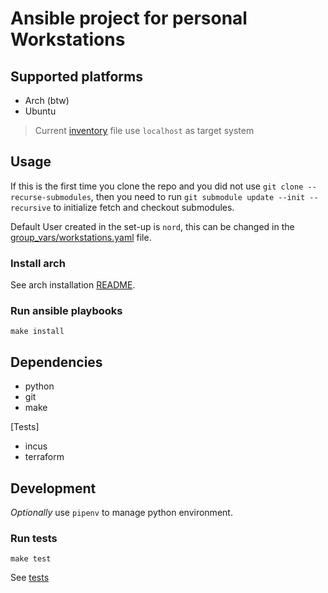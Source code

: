 # Ansible project for personal Workstations

## Supported platforms

- Arch (btw)
- Ubuntu

> Current [inventory](./inventory) file use `localhost` as target system

## Usage

If this is the first time you clone the repo and you did not use
`git clone --recurse-submodules`, then you need to run
`git submodule update --init --recursive` to initialize fetch and checkout submodules.

Default User created in the set-up is `nord`, this can be changed in the
[group_vars/workstations.yaml](./group_vars/workstations.yaml) file.

### Install arch

See arch installation [README](./install_arch/README.md).

### Run ansible playbooks

`make install`

## Dependencies

- python
- git
- make

[Tests]

- incus
- terraform

## Development

*Optionally* use `pipenv` to manage python environment.

### Run tests

`make test`

See [tests](./tests/)
